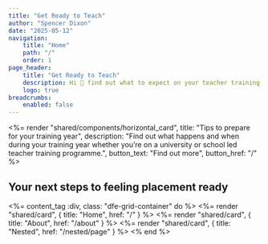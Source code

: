 ```yaml
---
title: "Get Ready to Teach"
author: "Spencer Dixon"
date: "2025-05-12"
navigation:
    title: "Home"
    path: "/"
    order: 1
page_header:
    title: "Get Ready to Teach"
    description: Hi 👋 find out what to expect on your teacher training and which resources you can use for support.
    logo: true
breadcrumbs:
    enabled: false
---
```


<%= render "shared/components/horizontal_card", 
title: "Tips to prepare for your training year",
description: "Find out what happens and when during your training year whether you’re on a university or school led teacher training programme.",
button_text: "Find out more",
button_href: "/"
%>

## Your next steps to feeling placement ready

<%= content_tag :div, class: "dfe-grid-container" do %>
<%= render "shared/card", { title: "Home", href: "/" } %>
<%= render "shared/card", { title: "About", href: "/about" } %>
<%= render "shared/card", { title: "Nested", href: "/nested/page" } %>
<% end %>
